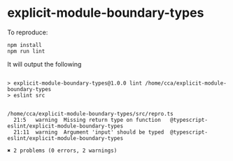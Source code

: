 # explicit-module-boundary-types
To reproduce:

```
npm install
npm run lint
```

It will output the following

```

> explicit-module-boundary-types@1.0.0 lint /home/cca/explicit-module-boundary-types
> eslint src


/home/cca/explicit-module-boundary-types/src/repro.ts
  21:5   warning  Missing return type on function   @typescript-eslint/explicit-module-boundary-types
  21:11  warning  Argument 'input' should be typed  @typescript-eslint/explicit-module-boundary-types

✖ 2 problems (0 errors, 2 warnings)


```


